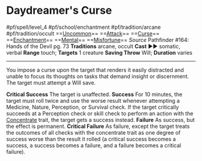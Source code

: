 # Daydreamer's Curse
#pf/spell/level_4 #pf/school/enchantment #pf/tradition/arcane #pf/tradition/occult
==[Uncommon](../../../Traits/Uncommon.md)== ==[Attack](../../../Traits/Attack.md)== ==[Curse](../../../Traits/Curse.md)== ==[Enchantment](../../../Traits/Enchantment.md)== ==[Mental](../../../Traits/Mental.md)== ==[Misfortune](../../../Traits/Misfortune.md)==
*Source* Pathfinder #164: Hands of the Devil pg. 73
**Traditions** arcane, occult
**Cast** ►► somatic, verbal
**Range** touch; **Targets** 1 creature
**Saving Throw** Will; **Duration** varies

---
You impose a curse upon the target that renders it easily distracted and unable to focus its thoughts on tasks that demand insight or discernment. The target must attempt a Will save.

**Critical Success** The target is unaffected.
**Success** For 10 minutes, the target must roll twice and use the worse result whenever attempting a Medicine, Nature, Perception, or Survival check. If the target critically succeeds at a Perception check or skill check to perform an action with the [Concentrate](../../../Traits/Concentrate.md) trait, the target gets a success instead.
**Failure** As success, but the effect is permanent.
**Critical Failure** As failure, except the target treats the outcomes of all checks with the concentrate trait as one degree of success worse than the result it rolled (a critical success becomes a success, a success becomes a failure, and a failure becomes a critical failure).